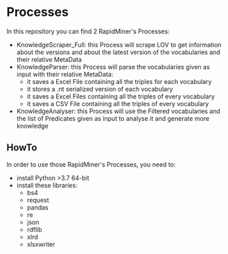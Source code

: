 # Processes
In this repository you can find 2 RapidMiner's Processes:
 - KnowledgeScraper_Full: this Process will scrape LOV to get information about the versions and about the latest version of the vocabularies and their relative MetaData
 - KnowledgeParser: this Process will parse the vocabularies given as input with their relative MetaData:
    - it saves a Excel File containing all the triples for each vocabulary
    - it stores a .nt serialized version of each vocabulary
    - it saves a Excel Files containing all the triples of every vocabulary
    - it saves a CSV File containing all the triples of every vocabulary
 - KnowledgeAnalyser: this Process will use the Filtered vocabularies and the list of Predicates given as input to analyse it and generate more knowledge

## HowTo
In order to use those RapidMiner's Processes, you need to:
 - install Python >3.7 64-bit
 - install these libraries:
    - bs4
    - request
    - pandas
    - re
    - json
    - rdflib
    - xlrd
    - xlsxwriter